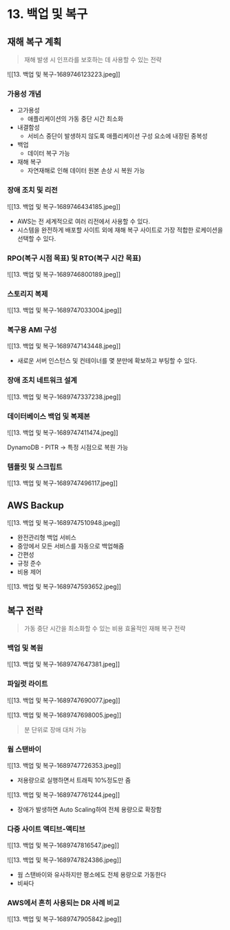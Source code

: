 # 13. 백업 및 복구

## 재해 복구 계획

> 재해 발생 시 인프라를 보호하는 데 사용할 수 있는 전략

![[13. 백업 및 복구-1689746123223.jpeg]]

### 가용성 개념

- 고가용성
    - 애플리케이션의 가동 중단 시간 최소화
- 내결함성
    - 서비스 중단이 발생하지 않도록 애플리케이션 구성 요소에 내장된 중복성
- 백업
    - 데이터 복구 가능
- 재해 복구
    - 자연재해로 인해 데이터 원본 손상 시 복원 가능

### 장애 조치 및 리전

![[13. 백업 및 복구-1689746434185.jpeg]]

- AWS는 전 세계적으로 여러 리전에서 사용할 수 있다.
- 시스템을 완전하게 배포할 사이트 외에 재해 복구 사이트로 가장 적합한 로케이션을 선택할 수 있다.

### RPO(복구 시점 목표) 및 RTO(복구 시간 목표)

![[13. 백업 및 복구-1689746800189.jpeg]]

### 스토리지 복제

![[13. 백업 및 복구-1689747033004.jpeg]]

### 복구용 AMI 구성

![[13. 백업 및 복구-1689747143448.jpeg]]

- 새로운 서버 인스턴스 및 컨테이너를 몇 분만에 확보하고 부팅할 수 있다.

### 장애 조치 네트워크 설계

![[13. 백업 및 복구-1689747337238.jpeg]]

### 데이터베이스 백업 및 복제본

![[13. 백업 및 복구-1689747411474.jpeg]]

DynamoDB - PITR -> 특정 시점으로 복원 가능

### 템플릿 및 스크립트

![[13. 백업 및 복구-1689747496117.jpeg]]

## AWS Backup

![[13. 백업 및 복구-1689747510948.jpeg]]

- 완전관리형 백업 서비스
- 중앙에서 모든 서비스를 자동으로 백업해줌
- 간편성
- 규정 준수
- 비용 제어

![[13. 백업 및 복구-1689747593652.jpeg]]

## 복구 전략

> 가동 중단 시간을 최소화할 수 있는 비용 효율적인 재해 복구 전략

### 백업 및 복원

![[13. 백업 및 복구-1689747647381.jpeg]]

### 파일럿 라이트

![[13. 백업 및 복구-1689747690077.jpeg]]

![[13. 백업 및 복구-1689747698005.jpeg]]

> 분 단위로 장애 대처 가능

### 웜 스탠바이

![[13. 백업 및 복구-1689747726353.jpeg]]

- 저용량으로 실행하면서 트래픽 10%정도만 줌

![[13. 백업 및 복구-1689747761244.jpeg]]

- 장애가 발생하면 Auto Scaling하여 전체 용량으로 확장함

### 다중 사이트 액티브-액티브

![[13. 백업 및 복구-1689747816547.jpeg]]

![[13. 백업 및 복구-1689747824386.jpeg]]

- 웜 스탠바이와 유사하지만 평소에도 전체 용량으로 가동한다
- 비싸다

### AWS에서 흔히 사용되는 DR 사례 비교

![[13. 백업 및 복구-1689747905842.jpeg]]



